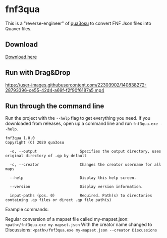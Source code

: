 # fnf3qua

This is a "reverse-engineer" of [qua3osu](https://github.com/IceDynamix/qua3osu)
to convert FNF Json files into Quaver files.

## Download

[Download here](https://github.com/music-discussion/fnf3qua/releases/latest)

## Run with Drag&Drop

https://user-images.githubusercontent.com/22303902/140838272-28793396-ce55-42d4-a69f-f2f90f6187a5.mp4

## Run through the command line

Run the project with the `--help` flag to get everything you need. If you
downloaded from releases, open up a command line and run `fnf3qua.exe --help`.

```
fnf3qua 1.0.0
Copyright (C) 2020 qua3osu

  -o, --output                   Specifies the output directory, uses original directory of .qp by default

  -c, --creator                  Changes the creator username for all maps

  --help                         Display this help screen.

  --version                      Display version information.

  input-paths (pos. 0)           Required. Path(s) to directories containing .qp files or direct .qp file path(s)
```

Example commands:

Regular conversion of a mapset file called my-mapset.json: `<path>/fnf3qua.exe my-mapset.json`
With the creator name changed to Discussions: `<path>/fnf3qua.exe my-mapset.json --creator Discussions`

